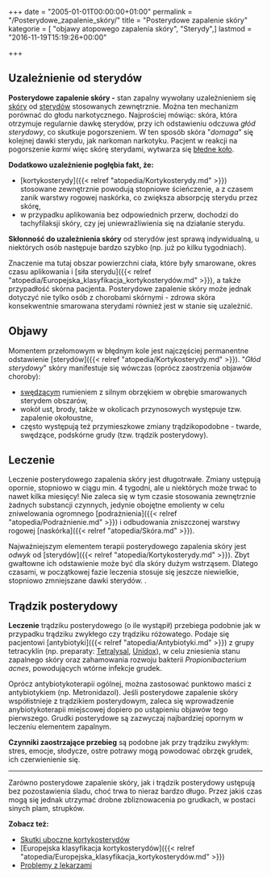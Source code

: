 +++
date = "2005-01-01T00:00:00+01:00"
permalink = "/Posterydowe_zapalenie_skóry/"
title = "Posterydowe zapalenie skóry"
kategorie = [ "objawy atopowego zapalenia skóry", "Sterydy",]
lastmod = "2016-11-19T15:19:26+00:00"

+++

Uzależnienie od sterydów
------------------------

**Posterydowe zapalenie skóry -** stan zapalny wywołany uzależnieniem się [skóry](/atopedia/Skóra) od [sterydów](/atopedia/Kortykosterydy) stosowanych zewnętrznie. Można ten mechanizm porównać do głodu narkotycznego. Najprościej mówiąc: skóra, która otrzymuje regularnie dawkę sterydów, przy ich odstawieniu odczuwa *głód sterydowy*, co skutkuje pogorszeniem. W ten sposób skóra "*domaga*" się kolejnej dawki sterydu, jak narkoman narkotyku. Pacjent w reakcji na pogorszenie *karmi* więc skórę sterydami, wytwarza się [błędne koło](/atopedia/Efekt_błędnego_koła).

**Dodatkowo uzależnienie pogłębia fakt, że:**

-   [kortykosterydy]({{< relref "atopedia/Kortykosterydy.md" >}}) stosowane zewnętrznie powodują stopniowe ścieńczenie, a z czasem zanik warstwy rogowej naskórka, co zwiększa absorpcję sterydu przez skórę,
-   w przypadku aplikowania bez odpowiednich przerw, dochodzi do tachyfilaksji skóry, czy jej uniewrażliwienia się na działanie sterydu.

**Skłonność do uzależnienia skóry** od sterydów jest sprawą indywidualną, u niektórych osób następuje bardzo szybko (np. już po kilku tygodniach).

Znaczenie ma tutaj obszar powierzchni ciała, które były smarowane, okres czasu aplikowania i [siła sterydu]({{< relref "atopedia/Europejska_klasyfikacja_kortykosterydów.md" >}}), a także przypadłość skórna pacjenta. Posterydowe zapalenie skóry może jednak dotyczyć nie tylko osób z chorobami skórnymi - zdrowa skóra konsekwentnie smarowana sterydami również jest w stanie się uzależnić.

Objawy
------

Momentem przełomowym w błędnym kole jest najczęściej permanentne odstawienie [sterydów]({{< relref "atopedia/Kortykosterydy.md" >}}). "*Głód sterydowy*" skóry manifestuje się wówczas (oprócz zaostrzenia objawów choroby):

-   [swędzącym](/atopedia/Świąd) rumieniem z silnym obrzękiem w obrębie smarowanych sterydem obszarów,
-   wokół ust, brody, także w okolicach przynosowych występuje tzw. zapalenie okołoustne,
-   często występują też przymieszkowe zmiany trądzikopodobne - twarde, swędzące, podskórne grudy (tzw. trądzik posterydowy).

Leczenie
--------

Leczenie posterydowego zapalenia skóry jest długotrwałe. Zmiany ustępują opornie, stopniowo w ciągu min. 4 tygodni, ale u niektórych może trwać to nawet kilka miesięcy! Nie zaleca się w tym czasie stosowania zewnętrznie żadnych substancji czynnych, jedynie obojętne emolienty w celu zniwelowania ogromnego [podrażnienia]({{< relref "atopedia/Podrażnienie.md" >}}) i odbudowania zniszczonej warstwy rogowej [naskórka]({{< relref "atopedia/Skóra.md" >}}).

Najważniejszym elementem terapii posterydowego zapalenia skóry jest *odwyk* od [sterydów]({{< relref "atopedia/Kortykosterydy.md" >}}). Zbyt gwałtowne ich odstawienie może być dla skóry dużym wstrząsem. Dlatego czasami, w początkowej fazie leczenia stosuje się jeszcze niewielkie, stopniowo zmniejszane dawki sterydów. .

Trądzik posterydowy
-------------------

**Leczenie** trądziku posterydowego (o ile wystąpił) przebiega podobnie jak w przypadku trądziku zwykłego czy trądziku różowatego. Podaje się pacjentowi [antybiotyki]({{< relref "atopedia/Antybiotyki.md" >}}) z grupy tetracyklin (np. preparaty: [Tetralysal](/atopedia/Tetralysal), [Unidox](/atopedia/Unidox)), w celu zniesienia stanu zapalnego skóry oraz zahamowania rozwoju bakterii *Propionibacterium acnes*, powodujących wtórne infekcje grudek.

Oprócz antybiotykoterapii ogólnej, można zastosować punktowo maści z antybiotykiem (np. Metronidazol). Jeśli posterydowe zapalenie skóry współistnieje z trądzikiem posterydowym, zaleca się wprowadzenie anybiotykoterapii miejscowej dopiero po ustąpieniu objawów tego pierwszego. Grudki posterydowe są zazwyczaj najbardziej opornym w leczeniu elementem zapalnym.

**Czynniki zaostrzające przebieg** są podobne jak przy trądziku zwykłym: stres, emocje, słodycze, ostre potrawy mogą powodować obrzęk grudek, ich czerwienienie się.

------------------------------------------------------------------------

Zarówno posterydowe zapalenie skóry, jak i trądzik posterydowy ustępują bez pozostawienia śladu, choć trwa to nieraz bardzo długo. Przez jakiś czas mogą się jednak utrzymać drobne zbliznowacenia po grudkach, w postaci sinych plam, strupków.

**Zobacz też:**

-   [Skutki uboczne kortykosterydów](/atopedia/Skutki_uboczne_kortykosterydów)
-   [Europejska klasyfikacja kortykosterydów]({{< relref "atopedia/Europejska_klasyfikacja_kortykosterydów.md" >}})
-   [Problemy z lekarzami](/atopedia/Problemy_z_lekarzami)

